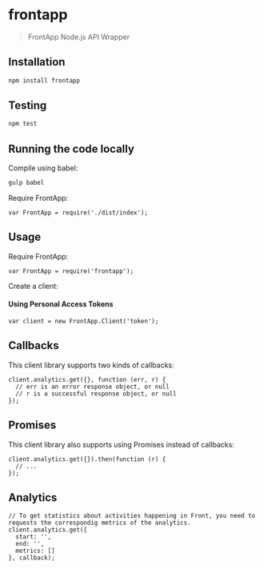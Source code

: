 # frontapp
> FrontApp Node.js API Wrapper

## Installation

```bash
npm install frontapp
```

## Testing

```bash
npm test
```

## Running the code locally

Compile using babel:

```bash
gulp babel
```

Require FrontApp:

```node
var FrontApp = require('./dist/index');
```

## Usage

Require FrontApp:

```node
var FrontApp = require('frontapp');
```

Create a client:
#### Using Personal Access Tokens
```node
var client = new FrontApp.Client('token');
```

## Callbacks

This client library supports two kinds of callbacks:

```node
client.analytics.get({}, function (err, r) {
  // err is an error response object, or null
  // r is a successful response object, or null
});
```

## Promises

This client library also supports using Promises instead of callbacks:

```node
client.analytics.get({}).then(function (r) {
  // ...
});
```

## Analytics

```node
// To get statistics about activities happening in Front, you need to requests the correspondig metrics of the analytics.
client.analytics.get({
  start: '',
  end: '',
  metrics: []
}, callback);
